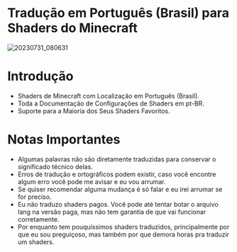 # Tradução em Português (Brasil) para Shaders do Minecraft

![20230731_080631](https://github.com/Nordwhy/Minecraft-Shaders-pt_BR.lang/assets/139599149/c7650222-e70b-4e40-bf2c-74c19f71c20a)

# Introdução
+ Shaders de Minecraft com Localização em Português (Brasil).
+ Toda a Documentação de Configurações de Shaders em pt-BR.
+ Suporte para a Maioria dos Seus Shaders Favoritos.

# Notas Importantes
+ Algumas palavras não são diretamente traduzidas para conservar o significado técnico delas.
+ Erros de tradução e ortográficos podem existir, caso você encontre algum erro você pode me avisar e eu vou arrumar.
+ Se quiser recomendar alguma mudança é só falar e eu irei arrumar se for preciso.
+ Eu não traduzo shaders pagos. Você pode até tentar botar o arquivo lang na versão paga, mas não tem garantia de que vai funcionar corretamente.
+ Por enquanto tem pouquíssimos shaders traduzidos, principalmente por que eu sou preguiçoso, mas também por que demora horas pra traduzir um shaders.
